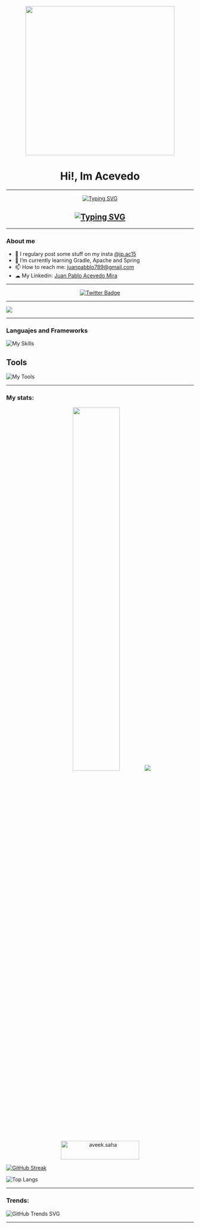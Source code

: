 <div id = "header" align = "center">
    <img src="https://media.giphy.com/media/xTk9ZZvJbApGt3vy3C/giphy.gif" width="400" aling >
    <h1 align = "center"> Hi!, Im Acevedo</h1>
</div>

---

<div id="Typer" align ="center">
    <a href="https://git.io/typing-svg"><img src="https://readme-typing-svg.demolab.com?font=Fira+Code&duration=6000&pause=1000&center=true&vCenter=true&repeat=false&width=435&lines=Studying+systems+engineering..." alt="Typing SVG" /></a>
    <h2 align="center"><a href="https://git.io/typing-svg"><img src="https://readme-typing-svg.demolab.com?font=Fira+Code&duration=6000&pause=1000&center=true&vCenter=true&width=435&lines=at+ICESI+university;8th+semester" alt="Typing SVG" /></a></h2>
</div>

---

### About me 

 - 📸 I regulary post some stuff on my insta [@jp.ac15](https://www.instagram.com/jp.ac15/)
 - 🌱 I’m currently learning Gradle, Apache and Spring
 - 📫 How to reach me: juanpabblo789@gmail.com
 - ☁ My Linkedin: [Juan Pablo Acevedo Mira](https://www.linkedin.com/in/juan-pablo-acevedo-mira-62b019190/)

---

<div id ="badges" align ="center">
    <a href="https://twitter.com/juanpabblo18" align ="center">
        <img src="https://img.shields.io/twitter/follow/juanpabblo18?color=blue&logo=twitter&style=for-the-badge" alt="Twitter Badge">
    </a>
</div>

---


<p align="center">
  <picture style="display: block; width: card_width;">
    <source
      srcset="https://github-readme-stats.vercel.app/api?username=juanpabblo16&show_icons=true&theme=dark"
      media="(prefers-color-scheme: dark)"
    />
    <source
      srcset="https://github-readme-stats.vercel.app/api?username=juanpabblo16&show_icons=true"
      media="(prefers-color-scheme: light), (prefers-color-scheme: no-preference)"
    />
    <img src="https://github-readme-stats.vercel.app/api?username=juanpabblo16&show_icons=true" style="display: block; width: card_width;" />
  </picture>
</p>


---
### Languajes and Frameworks

![My Skills](https://skillicons.dev/icons?i=java,py,nodejs,spring,gradle,maven,mysql,postman,scala,react,js,html,css,materialui,nextjs)

## Tools

![My Tools](https://skillicons.dev/icons?i=ps,ae,idea,linkedin,vscode,eclipse,git,github,gitlab,discord)

---

### My stats:

<p align="center">
  <img height="50%" width="auto" src ="https://streak-stats.demolab.com?user=juanpabblo16&show_icons=true&count_private=true&theme=darcula&hide_border=true&hide=issues,contribs&bg_color=00000000">

  <img src ="https://github-readme-stats.vercel.app/api/top-langs/?username=juanpabblo16&theme=darcula&hide_border=true&background=FFFFFF00">
  <br>
  <br>
  <a href="https://www.buymeacoffee.com/juanpabblo3"> <img align="center" src="https://cdn.buymeacoffee.com/buttons/v2/default-orange.png" height="50" width="210" alt="aveek.saha" /></a>
</p>


[![GitHub Streak](https://streak-stats.demolab.com?user=juanpabblo16&theme=dark&date_format=M%20j%5B%2C%20Y%5D&mode=weekly)](https://github.com/juanpabblo16?tab=repositories)

![Top Langs](https://github-readme-stats.vercel.app/api/top-langs/?username=juanpabblo16&layout=compact&theme=dark)

---

### Trends:

![GitHub Trends SVG](https://api.githubtrends.io/user/svg/juanpabblo16/repos?time_range=one_year&group=other&loc_metric=changed&theme=dark)


---
